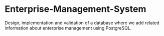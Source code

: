 # Enterprise-Management-System
Design, implementation and validation of a database where we add related information about enterprise management using PostgreSQL.
